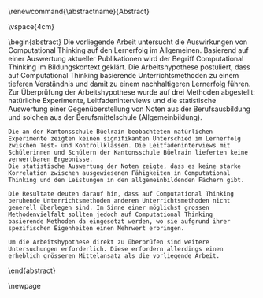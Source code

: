 \renewcommand{\abstractname}{Abstract}

\vspace{4cm}

\begin{abstract}
    Die vorliegende Arbeit untersucht die Auswirkungen von Computational
    Thinking auf den Lernerfolg im Allgemeinen. Basierend auf einer
    Auswertung aktueller Publikationen wird der Begriff Computational
    Thinking im Bildungskontext geklärt. Die Arbeitshypothese
    postuliert, dass auf Computational Thinking basierende
    Unterrichtsmethoden zu einem tieferen Verständnis und damit zu einem
    nachhaltigeren Lernerfolg führen.  Zur Überprüfung der
    Arbeitshypothese wurde auf drei Methoden abgestellt: natürliche
    Experimente, Leitfadeninterviews und die statistische Auswertung
    einer Gegenüberstellung von Noten aus der Berufsausbildung und
    solchen aus der Berufsmittelschule (Allgemeinbildung).

    Die an der Kantonsschule Büelrain beobachteten natürlichen
    Experimente zeigten keinen signifikanten Unterschied im Lernerfolg
    zwischen Test- und Kontrollklassen. Die Leitfadeninterviews mit
    Schülerinnen und Schülern der Kantonsschule Büelrain lieferten keine
    verwertbaren Ergebnisse.  
    Die statistische Auswertung der Noten zeigte, dass es keine starke
    Korrelation zwischen ausgewiesenen Fähigkeiten in Computational
    Thinking und den Leistungen in den allgemeinbildenden Fächern gibt.

    Die Resultate deuten darauf hin, dass auf Computational Thinking
    beruhende Unterrichtsmethoden anderen Unterrichtsmethoden nicht
    generell überlegen sind. Im Sinne einer möglichst grossen
    Methodenvielfalt sollten jedoch auf Computational Thinking
    basierende Methoden da eingesetzt werden, wo sie aufgrund ihrer
    spezifischen Eigenheiten einen Mehrwert erbringen.

    Um die Arbeitshypothese direkt zu überprüfen sind weitere
    Untersuchungen erforderlich. Diese erfordern allerdings einen
    erheblich grösseren Mittelansatz als die vorliegende Arbeit.
\end{abstract}

\newpage
